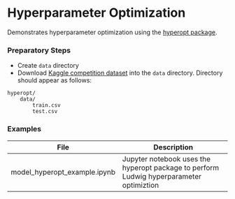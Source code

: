 # Hyperparameter Optimization

Demonstrates hyperparameter optimization using the [hyperopt package](https://github.com/hyperopt/hyperopt).

### Preparatory Steps
* Create `data` directory
* Download [Kaggle competition dataset](https://www.kaggle.com/c/titanic/data) into the `data` directory.  Directory should
appear as follows:
```
hyperopt/
    data/
        train.csv
        test.csv
```

### Examples
|File|Description|
|----|-----------|
|model_hyperopt_example.ipynb|Jupyter notebook uses the hyperopt package to perform Ludwig hyperparameter optimiztion| 